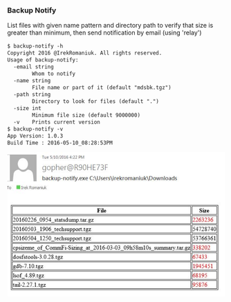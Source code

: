 ### Backup Notify
List files with given name pattern and directory path to verify that size is greater than minimum, then send notification by email (using 'relay')

```
$ backup-notify -h
Copyright 2016 @IrekRomaniuk. All rights reserved.
Usage of backup-notify:
  -email string
        Whom to notify
  -name string
        File name or part of it (default "mdsbk.tgz")
  -path string
        Directory to look for files (default ".")
  -size int
        Minimum file size (default 9000000)
  -v    Prints current version
$ backup-notify -v
App Version: 1.0.3
Build Time : 2016-05-10_08:28:53PM
```
	
![Example of email notification](backup-notify.JPG)
